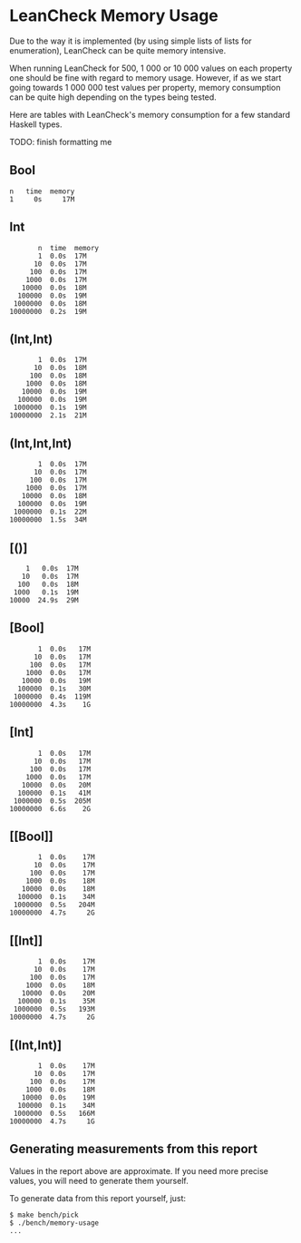 LeanCheck Memory Usage
======================

Due to the way it is implemented (by using simple lists of lists for
enumeration), LeanCheck can be quite memory intensive.

When running LeanCheck for 500, 1 000 or 10 000 values on each property one
should be fine with regard to memory usage.  However, if as we start going
towards 1 000 000 test values per property, memory consumption can be quite
high depending on the types being tested.

Here are tables with LeanCheck's memory consumption for a few standard Haskell
types.


TODO: finish formatting me


Bool
----

```
n   time  memory
1     0s     17M
```

Int
---

```
       n  time  memory
       1  0.0s  17M
      10  0.0s  17M
     100  0.0s  17M
    1000  0.0s  17M
   10000  0.0s  18M
  100000  0.0s  19M
 1000000  0.0s  18M
10000000  0.2s  19M
```


(Int,Int)
---------

```
       1  0.0s  17M
      10  0.0s  18M
     100  0.0s  18M
    1000  0.0s  18M
   10000  0.0s  19M
  100000  0.0s  19M
 1000000  0.1s  19M
10000000  2.1s  21M
```

(Int,Int,Int)
-------------

```
       1  0.0s  17M
      10  0.0s  17M
     100  0.0s  17M
    1000  0.0s  17M
   10000  0.0s  18M
  100000  0.0s  19M
 1000000  0.1s  22M
10000000  1.5s  34M
```


[()]
----

```
    1   0.0s  17M
   10   0.0s  17M
  100   0.0s  18M
 1000   0.1s  19M
10000  24.9s  29M
```


[Bool]
------

```
       1  0.0s   17M
      10  0.0s   17M
     100  0.0s   17M
    1000  0.0s   17M
   10000  0.0s   19M
  100000  0.1s   30M
 1000000  0.4s  119M
10000000  4.3s    1G
```


[Int]
-----


```
       1  0.0s   17M
      10  0.0s   17M
     100  0.0s   17M
    1000  0.0s   17M
   10000  0.0s   20M
  100000  0.1s   41M
 1000000  0.5s  205M
10000000  6.6s    2G
```



[[Bool]]
--------

```
       1  0.0s    17M
      10  0.0s    17M
     100  0.0s    17M
    1000  0.0s    18M
   10000  0.0s    18M
  100000  0.1s    34M
 1000000  0.5s   204M
10000000  4.7s     2G
```


[[Int]]
-------

```
       1  0.0s    17M
      10  0.0s    17M
     100  0.0s    17M
    1000  0.0s    18M
   10000  0.0s    20M
  100000  0.1s    35M
 1000000  0.5s   193M
10000000  4.7s     2G
```


[(Int,Int)]
-----------

```
       1  0.0s    17M
      10  0.0s    17M
     100  0.0s    17M
    1000  0.0s    18M
   10000  0.0s    19M
  100000  0.1s    34M
 1000000  0.5s   166M
10000000  4.7s     1G
```


Generating measurements from this report
----------------------------------------

Values in the report above are approximate.  If you need more precise values,
you will need to generate them yourself.

To generate data from this report yourself, just:

```
$ make bench/pick
$ ./bench/memory-usage
...
```
